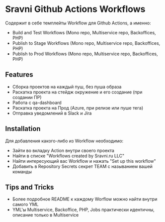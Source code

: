 # Sravni Github Actions Workflows

Содержит в себе темплейты Workflow для Github Actions, а именно:
- Build and Test Workflows (Mono repo, Multiservice repo, Backoffices, PHP)
- Publish to Stage Workflows (Mono repo, Multiservice repo, Backoffices, PHP)
- Publish to Prod Workflows (Mono repo, Multiservice repo, Backoffices, PHP)

## Features

- Сборка проектов на каждый пуш, без пуша образа
- Раскатка проекта на стейдж окружение и его создание (при создании ПР)
- Работа с qa-dashboard
- Раскатка проекта на Прод (Azure, при релизе или пуше тега)
- Отправка уведомлений в Slack и Jira

## Installation

Для добавления какого-либо из Workflow необходимо:

 - Зайти во вкладку Action внутри своего проекта
 - Найти в списке "Workflows created by Sravni.ru LLC"
 - Найти интересующий вас Workflow и нажать "Set up this workflow"
 - Добавить в Repository Secrets секрет TEAM с называнием вашей команды

## Tips and Tricks

 - Более подробное README к каждому Worflow можно найти внутри самого YML
 - YML'ы Multiservice, Backoffice, PHP, Jobs практически идентичны, описание только в Multiservice
